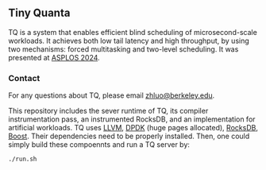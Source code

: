 ## Tiny Quanta

TQ is a system that enables efficient blind scheduling of microsecond-scale workloads. It achieves both low tail latency and high throughput, by using two mechanisms: forced multitasking and two-level scheduling. It was presented at [ASPLOS 2024](https://dl.acm.org/doi/10.1145/3620665.3640381).


### Contact

For any questions about TQ, please email <zhluo@berkeley.edu>.

This repository includes the sever runtime of TQ, its compiler instrumentation pass, an instrumented RocksDB, and an implementation for artificial workloads. TQ uses [LLVM](https://github.com/llvm/llvm-project), [DPDK](https://github.com/DPDK/dpdk) (huge pages allocated), [RocksDB](https://github.com/facebook/rocksdb), [Boost](https://www.boost.org/). Their dependencies need to be properly installed. Then, one could simply build these compoennts and run a TQ server by:

```
./run.sh
```
